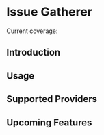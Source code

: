 # Issue Gatherer

Current coverage: 

## Introduction

## Usage

## Supported Providers

## Upcoming Features
